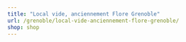 ```yaml
---
title: "Local vide, anciennement Flore Grenoble"
url: /grenoble/local-vide-anciennement-flore-grenoble/
shop: shop
---
```

